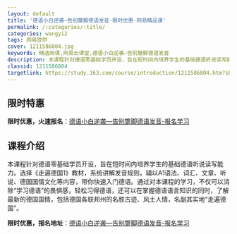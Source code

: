 ```yaml
---
layout: default
title: '德语小白逆袭—告别蹩脚德语发音-限时优惠-网易精品课'
permalink: /:categories/:title/
categories: wangyi2
tags: 网易提供
cover: 1211586804.jpg
keywords: 精选网课,网易云课堂,德语小白逆袭—告别蹩脚德语发音
description: 本课程针对德语零基础学员开设，旨在短时间内培养学生的基础德语听说读写能力。选择《走遍德国1》教材，系统讲解发音规则，辅以
classid: 1211586804
targetlink: https://study.163.com/course/introduction/1211586804.htm?share=1&shareId=1025206652&utm_campaign=share&utm_medium=iphoneShare&utm_source=&utm_u=1025206652
---
```


## 限时特惠

**限时优惠，火速报名**：[德语小白逆袭—告别蹩脚德语发音-报名学习](https://study.163.com/course/introduction/1211586804.htm?share=1&shareId=1025206652&utm_campaign=share&utm_medium=iphoneShare&utm_source=&utm_u=1025206652)

## 课程介绍

本课程针对德语零基础学员开设，旨在短时间内培养学生的基础德语听说读写能力。选择《走遍德国1》教材，系统讲解发音规则，辅以A1语法、词汇、文章、听说、德国国情文化等内容，带你快速入门德语。通过对本课程的学习，不仅可以消除“学习德语”的畏惧感，轻松习得德语，还可以在掌握德语语言知识的同时，了解最新的德国国情，包括德国各联邦州的名胜古迹、风土人情，名副其实地“走遍德国”。

**限时优惠，报名地址**：[德语小白逆袭—告别蹩脚德语发音-报名学习](https://study.163.com/course/introduction/1211586804.htm?share=1&shareId=1025206652&utm_campaign=share&utm_medium=iphoneShare&utm_source=&utm_u=1025206652)

